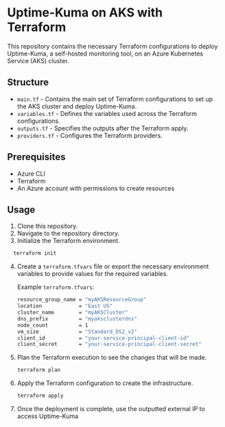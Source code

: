 # Uptime-Kuma on AKS with Terraform

This repository contains the necessary Terraform configurations to deploy Uptime-Kuma, a self-hosted monitoring tool, on an Azure Kubernetes Service (AKS) cluster.

## Structure

- `main.tf` - Contains the main set of Terraform configurations to set up the AKS cluster and deploy Uptime-Kuma.
- `variables.tf` - Defines the variables used across the Terraform configurations.
- `outputs.tf` - Specifies the outputs after the Terraform apply.
- `providers.tf` - Configures the Terraform providers.

## Prerequisites

- Azure CLI
- Terraform
- An Azure account with permissions to create resources

## Usage

1. Clone this repository.
2. Navigate to the repository directory.
3. Initialize the Terraform environment.

 ```sh
   terraform init
```

4. Create a `terraform.tfvars` file or export the necessary environment variables to provide values for the required variables.

   Example `terraform.tfvars`:

   ```sh
   resource_group_name = "myAKSResourceGroup"
   location            = "East US"
   cluster_name        = "myAKSCluster"
   dns_prefix          = "myaksclusterdns"
   node_count          = 1
   vm_size             = "Standard_DS2_v2"
   client_id           = "your-service-principal-client-id"
   client_secret       = "your-service-principal-client-secret"
   ```

5. Plan the Terraform execution to see the changes that will be made.

   ```sh
   terraform plan
   ```

6. Apply the Terraform configuration to create the infrastructure.

   ```sh
   terraform apply
   ```

7. Once the deployment is complete, use the outputted external IP to access Uptime-Kuma